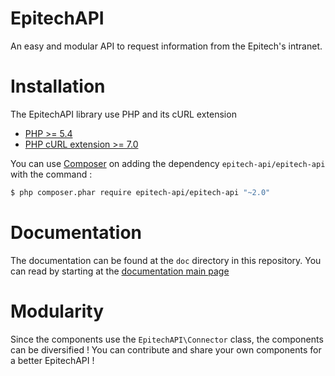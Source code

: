 # EpitechAPI
An easy and modular API to request information from the Epitech's intranet.

# Installation
The EpitechAPI library use PHP and its cURL extension
* [PHP >= 5.4](http://www.php.net/)
* [PHP cURL extension >= 7.0](http://php.net/manual/fr/book.curl.php/)

You can use [Composer](https://getcomposer.org/) on adding the dependency `epitech-api/epitech-api` with the command :
``` bash
$ php composer.phar require epitech-api/epitech-api "~2.0"
```

# Documentation
The documentation can be found at the `doc` directory in this repository.
You can read by starting at the [documentation main page](doc/index.md)

# Modularity
Since the components use the `EpitechAPI\Connector` class, the components can be diversified !
You can contribute and share your own components for a better EpitechAPI !